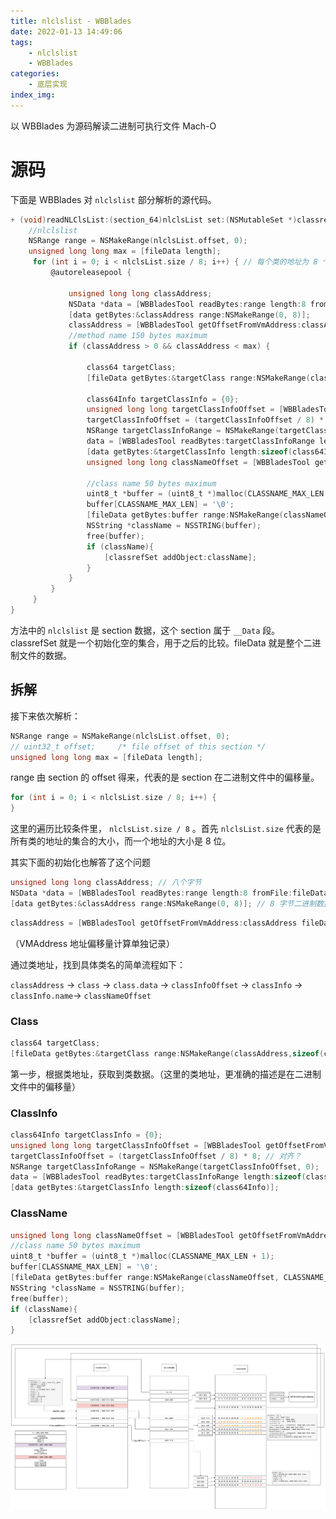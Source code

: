 ```yaml
---
title: nlclslist - WBBlades
date: 2022-01-13 14:49:06
tags:
	- nlclslist
	- WBBlades
categories:
	- 底层实现
index_img:
---
```


以 WBBlades 为源码解读二进制可执行文件 Mach-O
# 源码
下面是 WBBlades 对 `nlclslist` 部分解析的源代码。
```objectivec
+ (void)readNLClsList:(section_64)nlclsList set:(NSMutableSet *)classrefSet fileData:(NSData *)fileData {
    //nlclslist
    NSRange range = NSMakeRange(nlclsList.offset, 0);
    unsigned long long max = [fileData length];
     for (int i = 0; i < nlclsList.size / 8; i++) { // 每个类的地址为 8 个字节，因为是类地址列表，所以连续读取
         @autoreleasepool {
           
             unsigned long long classAddress;
             NSData *data = [WBBladesTool readBytes:range length:8 fromFile:fileData];
             [data getBytes:&classAddress range:NSMakeRange(0, 8)];
             classAddress = [WBBladesTool getOffsetFromVmAddress:classAddress fileData:fileData];
             //method name 150 bytes maximum
             if (classAddress > 0 && classAddress < max) {

                 class64 targetClass;
                 [fileData getBytes:&targetClass range:NSMakeRange(classAddress,sizeof(class64))];
                 
                 class64Info targetClassInfo = {0};
                 unsigned long long targetClassInfoOffset = [WBBladesTool getOffsetFromVmAddress:targetClass.data fileData:fileData];
                 targetClassInfoOffset = (targetClassInfoOffset / 8) * 8; // 对齐？
                 NSRange targetClassInfoRange = NSMakeRange(targetClassInfoOffset, 0);
                 data = [WBBladesTool readBytes:targetClassInfoRange length:sizeof(class64Info) fromFile:fileData];
                 [data getBytes:&targetClassInfo length:sizeof(class64Info)];
                 unsigned long long classNameOffset = [WBBladesTool getOffsetFromVmAddress:targetClassInfo.name fileData:fileData];
                 
                 //class name 50 bytes maximum
                 uint8_t *buffer = (uint8_t *)malloc(CLASSNAME_MAX_LEN + 1);
                 buffer[CLASSNAME_MAX_LEN] = '\0';
                 [fileData getBytes:buffer range:NSMakeRange(classNameOffset, CLASSNAME_MAX_LEN)];
                 NSString *className = NSSTRING(buffer);
                 free(buffer);
                 if (className){
                     [classrefSet addObject:className];
                 }
             }
         }
     }
}
```

方法中的 `nlclslist` 是 section 数据，这个 section 属于 `__Data` 段。
classrefSet 就是一个初始化空的集合，用于之后的比较。fileData 就是整个二进制文件的数据。

## 拆解

接下来依次解析：

```objectivec
NSRange range = NSMakeRange(nlclsList.offset, 0);
// uint32_t	offset;		/* file offset of this section */
unsigned long long max = [fileData length];
```

range 由 section 的 offset 得来，代表的是 section 在二进制文件中的偏移量。

```objectivec
for (int i = 0; i < nlclsList.size / 8; i++) {
}
```

这里的遍历比较条件里， `nlclsList.size / 8` 。首先 `nlclsList.size` 代表的是所有类的地址的集合的大小，而一个地址的大小是 8 位。

其实下面的初始化也解答了这个问题

```objectivec
unsigned long long classAddress; // 八个字节
NSData *data = [WBBladesTool readBytes:range length:8 fromFile:fileData]; // 根据偏移量获取 8 字节的数据
[data getBytes:&classAddress range:NSMakeRange(0, 8)]; // 8 字节二进制数据映射到数据结构
```

```objectivec
classAddress = [WBBladesTool getOffsetFromVmAddress:classAddress fileData:fileData];
```

（VMAddress 地址偏移量计算单独记录）

通过类地址，找到具体类名的简单流程如下：

`classAddress` → `class` → `class.data` → `classInfoOffset` → `classInfo` → `classInfo.name`→ `classNameOffset`

### Class

```objectivec
class64 targetClass;
[fileData getBytes:&targetClass range:NSMakeRange(classAddress,sizeof(class64))];
```

第一步，根据类地址，获取到类数据。（这里的类地址，更准确的描述是在二进制文件中的偏移量）

### ClassInfo

```objectivec
class64Info targetClassInfo = {0};
unsigned long long targetClassInfoOffset = [WBBladesTool getOffsetFromVmAddress:targetClass.data fileData:fileData];
targetClassInfoOffset = (targetClassInfoOffset / 8) * 8; // 对齐？
NSRange targetClassInfoRange = NSMakeRange(targetClassInfoOffset, 0);
data = [WBBladesTool readBytes:targetClassInfoRange length:sizeof(class64Info) fromFile:fileData];
[data getBytes:&targetClassInfo length:sizeof(class64Info)];
```

### ClassName

```objectivec
unsigned long long classNameOffset = [WBBladesTool getOffsetFromVmAddress:targetClassInfo.name fileData:fileData];
//class name 50 bytes maximum
uint8_t *buffer = (uint8_t *)malloc(CLASSNAME_MAX_LEN + 1);
buffer[CLASSNAME_MAX_LEN] = '\0';
[fileData getBytes:buffer range:NSMakeRange(classNameOffset, CLASSNAME_MAX_LEN)];
NSString *className = NSSTRING(buffer);
free(buffer);
if (className){
	[classrefSet addObject:className];
}
```

![list](/images/AppSize/nclslist-progress.png)
